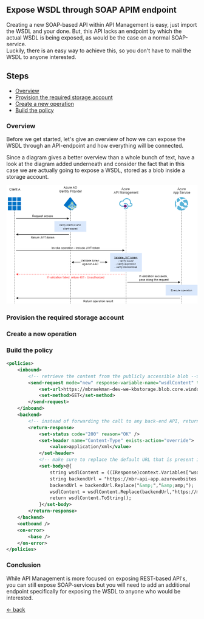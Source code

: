 ## Expose WSDL through SOAP APIM endpoint

Creating a new SOAP-based API within API Management is easy, just import the WSDL and your done. But, this API lacks an endpoint by which the actual WSDL is being exposed, as would be the case on a normal SOAP-service.  
Luckily, there is an easy way to achieve this, so you don't have to mail the WSDL to anyone interested.

## Steps
- [Overview](#overview)
- [Provision the required storage account](#provision-the-required-storage-account)
- [Create a new operation](#create-a-new-operation)
- [Build the policy](#build-the-policy)

### Overview
Before we get started, let's give an overview of how we can expose the WSDL through an API-endpoint and how everything will be connected.

Since a diagram gives a better overview than a whole bunch of text, have a look at the diagram added underneath and consider the fact that in this case we are actually going to expose a WSDL, stored as a blob inside a storage account.

[![High level overview](../../images/azure-apim/s2s-ad-oauth2/high-level-overview.png)  ](../../images/azure-apim/s2s-ad-oauth2/high-level-overview.png) 

### Provision the required storage account

### Create a new operation

### Build the policy

```xml
<policies>
    <inbound>
        <!-- retrieve the content from the publicly accessible blob -->
        <send-request mode="new" response-variable-name="wsdlContent" timeout="30" ignore-error="true">
            <set-url>https://mbraekman-dev-we-kbstorage.blob.core.windows.net/wsdl/kb-soap-service-wsdl.wsdl</set-url>
            <set-method>GET</set-method>
        </send-request>
    </inbound>
    <backend>
        <!-- instead of forwarding the call to any back-end API, return the content of the WSDL instead. -->
        <return-response>
            <set-status code="200" reason="OK" />
            <set-header name="Content-Type" exists-action="override">
                <value>application/xml</value>
            </set-header>
            <!-- make sure to replace the default URL that is present in the WSDL to point towards the correct/environment-specific APIM endpoint. -->
            <set-body>@{
                string wsdlContent = ((IResponse)context.Variables["wsdlContent"]).Body.As<string>();
                string backendUrl = "https://mbr-api-app.azurewebsites.net/api/v1/soap";
                backendUrl = backendUrl.Replace("&amp;","&amp;amp;");
                wsdlContent = wsdlContent.Replace(backendUrl,"https://mbraekman-dev-we-apim.azure-api.net/soap/endpoint/");
                return wsdlContent.ToString();
            }</set-body>
        </return-response>
    </backend>
    <outbound />
    <on-error>
        <base />
    </on-error>
</policies>
```

### Conclusion
While API Management is more focused on exposing REST-based API's, you can still expose SOAP-services but you will need to add an additional endpoint specifically for exposing the WSDL to anyone who would be interested.

[&larr; back](index)
